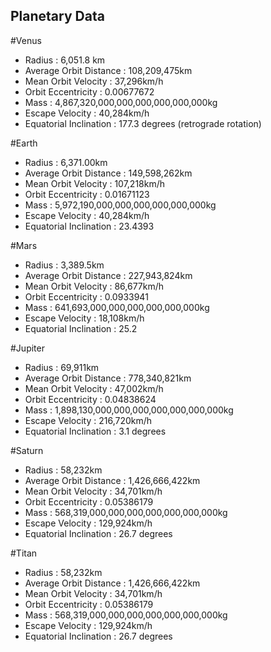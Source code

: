 ## Planetary Data

#Venus
- Radius : 6,051.8 km
- Average Orbit Distance : 108,209,475km
- Mean Orbit Velocity : 37,296km/h
- Orbit Eccentricity : 0.00677672
- Mass : 4,867,320,000,000,000,000,000,000kg
- Escape Velocity : 40,284km/h
- Equatorial Inclination : 177.3 degrees (retrograde rotation)


#Earth
- Radius : 6,371.00km
- Average Orbit Distance : 149,598,262km
- Mean Orbit Velocity : 107,218km/h
- Orbit Eccentricity : 0.01671123
- Mass : 5,972,190,000,000,000,000,000,000kg
- Escape Velocity : 40,284km/h
- Equatorial Inclination : 23.4393

#Mars
- Radius : 3,389.5km
- Average Orbit Distance : 227,943,824km
- Mean Orbit Velocity : 86,677km/h
- Orbit Eccentricity : 0.0933941
- Mass : 641,693,000,000,000,000,000,000kg
- Escape Velocity : 18,108km/h
- Equatorial Inclination : 25.2

#Jupiter
- Radius : 69,911km
- Average Orbit Distance : 778,340,821km
- Mean Orbit Velocity : 47,002km/h
- Orbit Eccentricity : 0.04838624
- Mass : 1,898,130,000,000,000,000,000,000,000kg 
- Escape Velocity : 216,720km/h
- Equatorial Inclination : 3.1 degrees

#Saturn
- Radius : 58,232km
- Average Orbit Distance : 1,426,666,422km
- Mean Orbit Velocity : 34,701km/h
- Orbit Eccentricity : 0.05386179
- Mass : 568,319,000,000,000,000,000,000,000kg 
- Escape Velocity : 129,924km/h
- Equatorial Inclination : 26.7 degrees

#Titan
- Radius : 58,232km
- Average Orbit Distance : 1,426,666,422km
- Mean Orbit Velocity : 34,701km/h
- Orbit Eccentricity : 0.05386179
- Mass : 568,319,000,000,000,000,000,000,000kg 
- Escape Velocity : 129,924km/h
- Equatorial Inclination : 26.7 degrees

